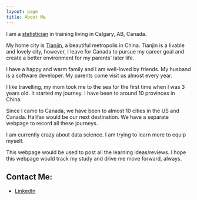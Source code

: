 ```yaml
---
layout: page
title: About Me
---
```



I am a [statistician](https://www.linkedin.com/pub/yukun-zhang/35/83b/892) in training living in Calgary, AB, Canada. 

My home city is [Tianjin](https://www.google.ca/search?q=tianjin&oq=tianjin&aqs=chrome..69i57j69i60l4j69i61.900j0j7&sourceid=chrome&es_sm=122&ie=UTF-8), a beautiful metropolis in China. Tianjin is a livable and lovely city, however, I leave for Canada to pursue my career goal and create a better environment for my parents' later life.

I have a happy and warm family and I am well-loved by friends. My husband is a software developer. My parents come visit us almost every year.

I like travelling, my mom took me to the sea for the first time when I was 3 years old. It started my journey. I have been to around 10 provinces in China.

Since I came to Canada, we have been to almost 10 cities in the US and Canada. Halifax would be our next destination. We have a separate webpage to record all these journeys. 

I am currently crazy about data science. I am trying to learn more to equip myself.

This webpage would be used to post all the learning ideas/reviews. I hope this webpage would track my study and drive me move forward, always.



## Contact Me:

* [LinkedIn](https://www.linkedin.com/pub/yukun-zhang/35/83b/892)
